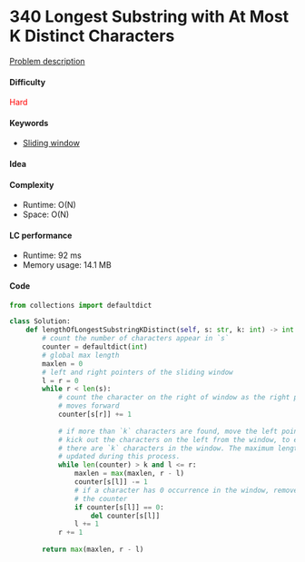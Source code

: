 340 Longest Substring with At Most K Distinct Characters
=======================
[Problem description](https://leetcode.com/problems/longest-substring-with-at-most-k-distinct-characters/)

#### Difficulty
<span style="color:red">Hard</span>

#### Keywords
- [Sliding window](../categories/sliding_window.md)
  
#### Idea

#### Complexity
- Runtime: O(N)
- Space: O(N)
  
#### LC performance
- Runtime: 92 ms
- Memory usage: 14.1 MB

#### Code
```python
from collections import defaultdict

class Solution:
    def lengthOfLongestSubstringKDistinct(self, s: str, k: int) -> int:
        # count the number of characters appear in `s`
        counter = defaultdict(int)
        # global max length 
        maxlen = 0
        # left and right pointers of the sliding window
        l = r = 0 
        while r < len(s):
            # count the character on the right of window as the right pointer 
            # moves forward
            counter[s[r]] += 1
            
            # if more than `k` characters are found, move the left pointer to 
            # kick out the characters on the left from the window, to ensure 
            # there are `k` characters in the window. The maximum length is also
            # updated during this process. 
            while len(counter) > k and l <= r:
                maxlen = max(maxlen, r - l)
                counter[s[l]] -= 1
                # if a character has 0 occurrence in the window, remove it from 
                # the counter
                if counter[s[l]] == 0:
                    del counter[s[l]]
                l += 1
            r += 1
        
        return max(maxlen, r - l)
```